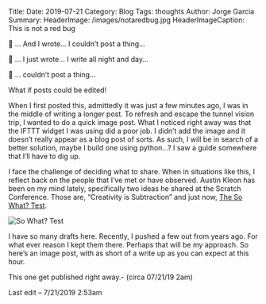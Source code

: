 Title: 
Date: 2019-07-21
Category: Blog
Tags: thoughts
Author: Jorge Garcia
Summary: 
HeaderImage: /images/notaredbug.jpg
HeaderImageCaption: This is not a red bug

🎵 … And I wrote… I couldn’t post a thing…

🎵 … I just wrote… I write all night and day…

🎵 … couldn’t post a thing…

What if posts could be edited!

When I first posted this, admittedly it was just a few minutes ago, I was in the middle of writing a longer post. To refresh and escape the tunnel vision trip, I wanted to do a quick image post. What I noticed right away was that the IFTTT widget I was using did a poor job. I didn’t add the image and it doesn’t really appear as a blog post of sorts. As such, I will be in search of a better solution, maybe I build one using python…? I saw a guide somewhere that I’ll have to dig up.

I face the challenge of deciding what to share. When in situations like this, I reflect back on the people that I’ve met or have observed. Austin Kleon has been on my mind lately, specifically two ideas he shared at the Scratch Conference. Those are, “Creativity is Subtraction” and just now, [The So What? Test](https://austinkleon.com/2015/03/04/the-so-what-test/).

![So What? Test]({static}/images/so_what_test.gif)

I have so many drafts here. Recently, I pushed a few out from years ago. For what ever reason I kept them there. Perhaps that will be my approach. So here’s an image post, with as short of a write up as you can expect at this hour.

This one get published right away.- (circa 07/21/19 2am)

Last edit – 7/21/2019 2:53am